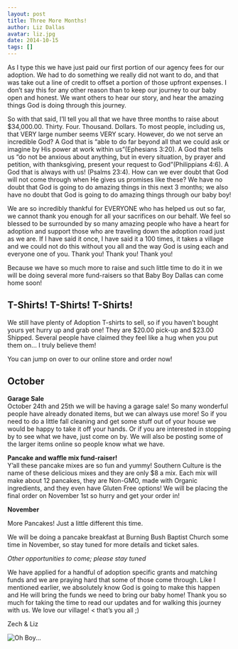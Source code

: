 ```yaml
---
layout: post
title: Three More Months!
author: Liz Dallas
avatar: liz.jpg
date: 2014-10-15
tags: []
---
```

As I type this we have just paid our first portion of our agency fees for our adoption. 
We had to do something we really did not want to do, and that was take out a line of credit 
to offset a portion of those upfront expenses. I don’t say this for any other reason than 
to keep our journey to our baby open and honest. We want others to hear our story, and hear 
the amazing things God is doing through this journey.  

So with that said, I’ll tell you all that we have three months to raise about $34,000.00. 
Thirty. Four. Thousand. Dollars. To most people, including us, that VERY large number seems 
VERY scary. However, do we not serve an incredible God? A God that is “able to do far beyond 
all that we could ask or imagine by His power at work within us”(Ephesians 3:20). A God that 
tells us “do not be anxious about anything, but in every situation, by prayer and petition, 
with thanksgiving, present your request to God”(Philippians 4:6). A God that is always with 
us! (Psalms 23:4). How can we ever doubt that God will not come through when He gives us 
promises like these? We have no doubt that God is going to do amazing things in this next 3 
months; we also have no doubt that God is going to do amazing things through our baby boy!  

We are so incredibly thankful for EVERYONE who has helped us out so far, we cannot thank you 
enough for all your sacrifices on our behalf. We feel so blessed to be surrounded by so many 
amazing people who have a heart for adoption and support those who are traveling down the 
adoption road just as we are. If I have said it once, I have said it a 100 times, it takes a 
village and we could not do this without you all and the way God is using each and everyone 
one of you. Thank you! Thank you! Thank you!  

Because we have so much more to raise and such little time to do it in we will be doing 
several more fund-raisers so that Baby Boy Dallas can come home soon!  

## T-Shirts! T-Shirts! T-Shirts!  

We still have plenty of Adoption T-shirts to sell, so if you haven’t bought yours yet hurry 
up and grab one! They are $20.00 pick-up and $23.00 Shipped. Several people have claimed 
they feel like a hug when you put them on… I truly believe them!  

You can jump on over to our online store and order now!  

## October  
**Garage Sale**  
October 24th and 25th we will be having a garage sale! So many wonderful people have already 
donated items, but we can always use more! So if you need to do a little fall cleaning and 
get some stuff out of your house we would be happy to take it off your hands. Or if you are 
interested in stopping by to see what we have, just come on by. We will also be posting some 
of the larger items online so people know what we have.  

**Pancake and waffle mix fund-raiser!**  
Y’all these pancake mixes are so fun and yummy! Southern Culture is the name of these delicious 
mixes and they are only $8 a mix. Each mix will make about 12 pancakes, they are Non-GMO, made 
with Organic ingredients, and they even have Gluten Free options! We will be placing the final 
order on November 1st so hurry and get your order in!  

**November**  

More Pancakes! Just a little different this time.  

We will be doing a pancake breakfast at Burning Bush Baptist Church some time in November, so 
stay tuned for more details and ticket sales.

*Other opportunities to come; please stay tuned*  

We have applied for a handful of adoption specific grants and matching funds and we are praying 
hard that some of those come through. Like I mentioned earlier, we absolutely know God is going 
to make this happen and He will bring the funds we need to bring our baby home! Thank you so much 
for taking the time to read our updates and for walking this journey with us. We love our village! 
< that’s you all ;)  

Zech & Liz


![Oh Boy...][boy]

[boy]: https://scontent-a-atl.xx.fbcdn.net/hphotos-xpa1/v/t1.0-9/10653434_10100577323820798_8420254204776693779_n.jpg?oh=5ac6cb2b31d8d2431baed74de995e7ba&oe=54CBF5BF "Oh Boy..."
